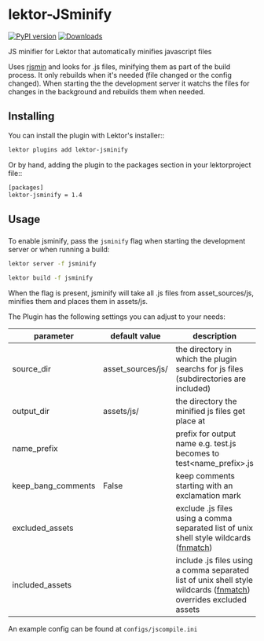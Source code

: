 # lektor-JSminify
[![PyPI version](https://badge.fury.io/py/lektor-jsminify.svg)](https://badge.fury.io/py/lektor-jsminify) [![Downloads](https://pepy.tech/badge/lektor-jsminify)](https://pepy.tech/project/lektor-jsminify)

JS minifier for Lektor that automatically minifies javascript files

Uses [rjsmin](https://pypi.org/project/rjsmin/)  and looks for .js files,
minifying them as part of the build process. It only rebuilds when it's needed (file changed or the config changed). When starting the the development server it watchs the files for changes in the background and rebuilds them when needed.

## Installing

You can install the plugin with Lektor's installer::
```bash
lektor plugins add lektor-jsminify
```

Or by hand, adding the plugin to the packages section in your lektorproject file::
```bash
[packages]
lektor-jsminify = 1.4
```

## Usage
#####

To enable jsminify, pass the `jsminify` flag when starting the development
server or when running a build:
```bash
lektor server -f jsminify
```
```bash
lektor build -f jsminify
```

When the flag is present, jsminify will take all .js files from asset_sources/js, minifies them and places them
in assets/js.


The Plugin has the following settings you can adjust to your needs:

|parameter         |default value      |description                                                                                       |
|------------------|-------------------|--------------------------------------------------------------------------------------------------|
|source_dir        |asset_sources/js/  | the directory in which the plugin searchs for js files (subdirectories are included)             |
|output_dir        |assets/js/         | the directory the minified js files get place at                                                 |
|name_prefix       |                   | prefix for output name e.g. test.js becomes to test<name_prefix>.js                              |
|keep_bang_comments|False              | keep comments starting with an exclamation mark                                                  |
|excluded_assets   |                   | exclude .js files using a comma separated list of unix shell style wildcards ([fnmatch](https://docs.python.org/3/library/fnmatch.html))                                     |
|included_assets   |                   | include .js files using a comma separated list of unix shell style wildcards ([fnmatch](https://docs.python.org/3/library/fnmatch.html)) overrides excluded assets           |

An example config can be found at `configs/jscompile.ini`
